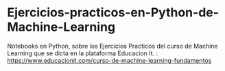 # Ejercicios-practicos-en-Python-de-Machine-Learning

Notebooks en Python, sobre los Ejercicios Practicos del curso de Machine Learning que se dicta en la plataforma Educacion It. : https://www.educacionit.com/curso-de-machine-learning-fundamentos

